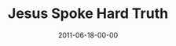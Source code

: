 ---
layout: message
category: message
series: "Jesus: The Greatest Show on Earth"
title: "Jesus Spoke Hard Truth"
date: 2011-06-18-00-00
message_id: 679
audio-description: "Steven Manuel talks about how Jesus didn't play to the crowds."
audio: "http://www.crossroads.net/players/media/hq/greatestshow01.mp3"
audio-title: "Jesus spoke hard truth"
audio-duration: "46:52"
program-description: "Jesus spoke hard truth (Program)"
program: "http://www.crossroads.net/players/media/hq/06_18_19_11Program.pdf"
program-title: "Jesus spoke hard truth (Program)"
video-description: "Steven Manuel talks about how Jesus didn't play to the crowds."
video-title: "Jesus spoke hard truth"
video: "https://s3.amazonaws.com/crossroadsvideomessages/greatestshow01.mp4"
video-poster: "https://www.crossroads.net/uploadedfiles/greatestshow01_still.jpg"
---